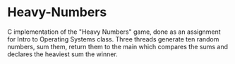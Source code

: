 # Heavy-Numbers
C implementation of the "Heavy Numbers" game, done as an assignment for Intro to Operating Systems class. Three threads generate ten random numbers, sum them, return them to the main which compares the sums and declares the heaviest sum the winner.
